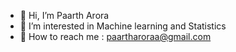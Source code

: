 - 👋 Hi, I’m Paarth Arora
- 👀 I’m interested in Machine learning and Statistics 
- 📧 How to reach me : paartharoraa@gmail.com
